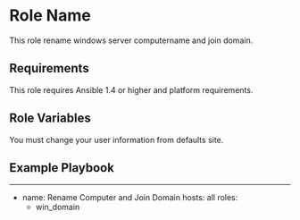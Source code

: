 Role Name
=========

This role rename windows server computername and join domain.

Requirements
------------

This role requires Ansible 1.4 or higher and platform requirements.

Role Variables
--------------

You must change your user information from defaults site.


Example Playbook
----------------

---
- name: Rename Computer and Join Domain
  hosts: all
  roles:
    - win_domain

